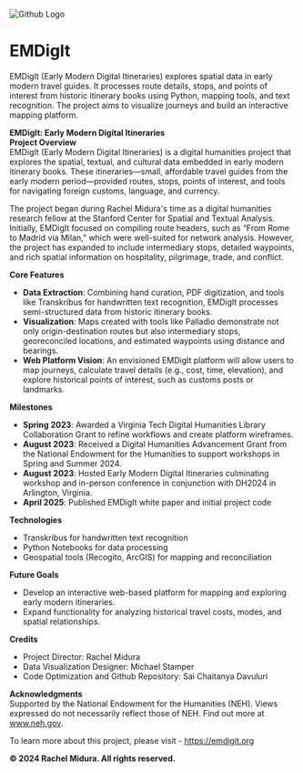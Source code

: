 
![Github Logo](https://github.com/user-attachments/assets/793ff43a-d91b-4064-aef1-c729d5add254)


# EMDigIt
EMDigIt (Early Modern Digital Itineraries) explores spatial data in early modern travel guides. It processes route details, stops, and points of interest from historic itinerary books using Python, mapping tools, and text recognition. The project aims to visualize journeys and build an interactive mapping platform.


**EMDigIt: Early Modern Digital Itineraries**  
**Project Overview**  
EMDigIt (Early Modern Digital Itineraries) is a digital humanities project that explores the spatial, textual, and cultural data embedded in early modern itinerary books. These itineraries—small, affordable travel guides from the early modern period—provided routes, stops, points of interest, and tools for navigating foreign customs, language, and currency.  

The project began during Rachel Midura's time as a digital humanities research fellow at the Stanford Center for Spatial and Textual Analysis. Initially, EMDigIt focused on compiling route headers, such as “From Rome to Madrid via Milan,” which were well-suited for network analysis. However, the project has expanded to include intermediary stops, detailed waypoints, and rich spatial information on hospitality, pilgrimage, trade, and conflict.  

**Core Features**  
- **Data Extraction**: Combining hand curation, PDF digitization, and tools like Transkribus for handwritten text recognition, EMDigIt processes semi-structured data from historic itinerary books.  
- **Visualization**: Maps created with tools like Palladio demonstrate not only origin-destination routes but also intermediary stops, georeconciled locations, and estimated waypoints using distance and bearings.  
- **Web Platform Vision**: An envisioned EMDigIt platform will allow users to map journeys, calculate travel details (e.g., cost, time, elevation), and explore historical points of interest, such as customs posts or landmarks.  

**Milestones**  
- **Spring 2023**: Awarded a Virginia Tech Digital Humanities Library Collaboration Grant to refine workflows and create platform wireframes.  
- **August 2023**: Received a Digital Humanities Advancement Grant from the National Endowment for the Humanities to support workshops in Spring and Summer 2024.
- **August 2023**: Hosted Early Modern Digital Itineraries culminating workshop and in-person conference in conjunction with DH2024 in Arlington, Virginia. 
- **April 2025**: Published EMDigIt white paper and initial project code

**Technologies**  
- Transkribus for handwritten text recognition 
- Python Notebooks for data processing  
- Geospatial tools (Recogito, ArcGIS) for mapping and reconciliation

**Future Goals**  
- Develop an interactive web-based platform for mapping and exploring early modern itineraries.  
- Expand functionality for analyzing historical travel costs, modes, and spatial relationships.  

**Credits**  
- Project Director: Rachel Midura  
- Data Visualization Designer: Michael Stamper
- Code Optimization and Github Repository: Sai Chaitanya Davuluri

**Acknowledgments**  
Supported by the National Endowment for the Humanities (NEH). Views expressed do not necessarily reflect those of NEH. Find out more at www.neh.gov.

To learn more about this project, please visit - https://emdigit.org

**© 2024 Rachel Midura. All rights reserved.**
